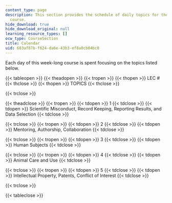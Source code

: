 ```yaml
---
content_type: page
description: This section provides the schedule of daily topics for the week-long
  course.
hide_download: true
hide_download_original: null
learning_resource_types: []
ocw_type: CourseSection
title: Calendar
uid: 683af87b-f624-da6e-43b3-ef8a0cb04bc0
---
```


Each day of this week-long course is spent focusing on the topics listed below.

{{< tableopen >}}
{{< theadopen >}}
{{< tropen >}}
{{< thopen >}}
LEC #
{{< thclose >}}
{{< thopen >}}
TOPICS
{{< thclose >}}

{{< trclose >}}

{{< theadclose >}}
{{< tropen >}}
{{< tdopen >}}
1
{{< tdclose >}}
{{< tdopen >}}
Scientific Misconduct, Record Keeping, Reporting Results, and Data Selection
{{< tdclose >}}

{{< trclose >}}
{{< tropen >}}
{{< tdopen >}}
2
{{< tdclose >}}
{{< tdopen >}}
Mentoring, Authorship, Collaboration
{{< tdclose >}}

{{< trclose >}}
{{< tropen >}}
{{< tdopen >}}
3
{{< tdclose >}}
{{< tdopen >}}
Human Subjects
{{< tdclose >}}

{{< trclose >}}
{{< tropen >}}
{{< tdopen >}}
4
{{< tdclose >}}
{{< tdopen >}}
Animal Care and Use
{{< tdclose >}}

{{< trclose >}}
{{< tropen >}}
{{< tdopen >}}
5
{{< tdclose >}}
{{< tdopen >}}
Intellectual Property, Patents, Conflict of Interest
{{< tdclose >}}

{{< trclose >}}

{{< tableclose >}}